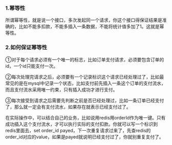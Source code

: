 ### 1.幂等性     
所谓幂等性，就是说一个接口，多次发起同一个请求，你这个接口得保证结果是准确的，比如不能多扣款，不能多插入一条数据，不能将统计值多加了1。这就是幂等性。    

### 2.如何保证幂等性     
①对于每个请求必须有一个唯一的标志，比如订单支付请求，必须要包含订单的id，一个id只能支付一次。     

②每次处理完请求之后，必须要有一个记录标识这个请求已经处理过了，比如最常见的是在mysql中记录一个状态，比如支付前先插入一条这个订单的支付流水，而且支付流水采用唯一约束，只有插入成功才进行支付。   

③每次接受到请求之后需要先判断之前是否已经处理过，比如一条订单已经支付了，那么就一定会有支付流水，如果存在就表示已经支付过了。    

在实际操作中，可以结合自己的业务，比如说用redis用orderId作为唯一键。只有成功插入这个支付流水，才可以执行实际的支付扣款。你就可以写一个标识到redis里面去，set order_id payed，下一次重复请求过来了，先查redis的order_id对应的value，如果是payed就说明已经支付过了，你就别重复支付了。